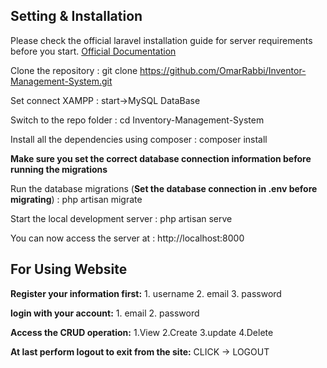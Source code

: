 ## Setting & Installation

Please check the official laravel installation guide for server requirements before you start. [Official Documentation](https://laravel.com/docs/5.4/installation#installation)

Clone the repository : 
    git clone https://github.com/OmarRabbi/Inventor-Management-System.git

Set connect XAMPP : start->MySQL DataBase

Switch to the repo folder : 
    cd Inventory-Management-System

Install all the dependencies using composer : 
    composer install

**Make sure you set the correct database connection information before running the migrations**

Run the database migrations (**Set the database connection in .env before migrating**) :
    php artisan migrate

Start the local development server :
    php artisan serve

You can now access the server at : http://localhost:8000


## For Using Website

**Register your information first:** 
    1. username
    2. email
    3. password

**login with your account:**
    1. email
    2. password

**Access the CRUD operation:**
    1.View
    2.Create
    3.update
    4.Delete

**At last perform logout to exit from the site:**
    CLICK -> LOGOUT